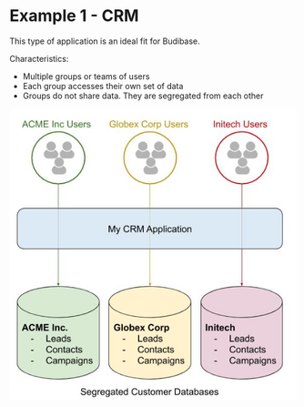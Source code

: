 # Example 1 - CRM

This type of application is an ideal fit for Budibase.

Characteristics:

* Multiple groups or teams of users
* Each group accesses their own set of data
* Groups do not share data. They are segregated from each other

![CRM App Diagram](../../.gitbook/assets/crm.jpg)

